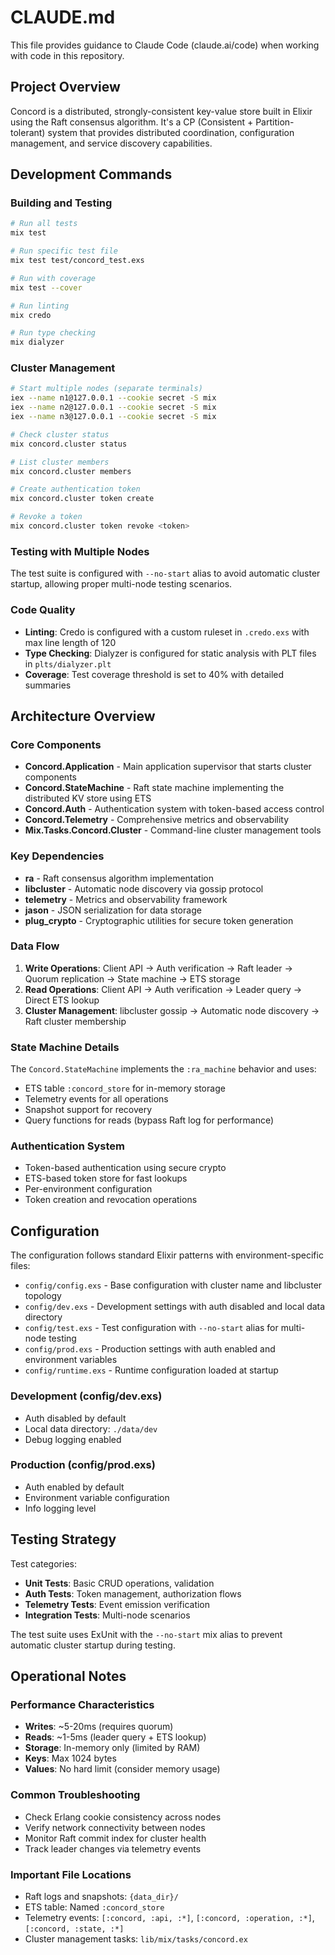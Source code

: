 # CLAUDE.md

This file provides guidance to Claude Code (claude.ai/code) when working with code in this repository.

## Project Overview

Concord is a distributed, strongly-consistent key-value store built in Elixir using the Raft consensus algorithm. It's a CP (Consistent + Partition-tolerant) system that provides distributed coordination, configuration management, and service discovery capabilities.

## Development Commands

### Building and Testing
```bash
# Run all tests
mix test

# Run specific test file
mix test test/concord_test.exs

# Run with coverage
mix test --cover

# Run linting
mix credo

# Run type checking
mix dialyzer
```

### Cluster Management
```bash
# Start multiple nodes (separate terminals)
iex --name n1@127.0.0.1 --cookie secret -S mix
iex --name n2@127.0.0.1 --cookie secret -S mix
iex --name n3@127.0.0.1 --cookie secret -S mix

# Check cluster status
mix concord.cluster status

# List cluster members
mix concord.cluster members

# Create authentication token
mix concord.cluster token create

# Revoke a token
mix concord.cluster token revoke <token>
```

### Testing with Multiple Nodes
The test suite is configured with `--no-start` alias to avoid automatic cluster startup, allowing proper multi-node testing scenarios.

### Code Quality
- **Linting**: Credo is configured with a custom ruleset in `.credo.exs` with max line length of 120
- **Type Checking**: Dialyzer is configured for static analysis with PLT files in `plts/dialyzer.plt`
- **Coverage**: Test coverage threshold is set to 40% with detailed summaries

## Architecture Overview

### Core Components
- **Concord.Application** - Main application supervisor that starts cluster components
- **Concord.StateMachine** - Raft state machine implementing the distributed KV store using ETS
- **Concord.Auth** - Authentication system with token-based access control
- **Concord.Telemetry** - Comprehensive metrics and observability
- **Mix.Tasks.Concord.Cluster** - Command-line cluster management tools

### Key Dependencies
- **ra** - Raft consensus algorithm implementation
- **libcluster** - Automatic node discovery via gossip protocol
- **telemetry** - Metrics and observability framework
- **jason** - JSON serialization for data storage
- **plug_crypto** - Cryptographic utilities for secure token generation

### Data Flow
1. **Write Operations**: Client API → Auth verification → Raft leader → Quorum replication → State machine → ETS storage
2. **Read Operations**: Client API → Auth verification → Leader query → Direct ETS lookup
3. **Cluster Management**: libcluster gossip → Automatic node discovery → Raft cluster membership

### State Machine Details
The `Concord.StateMachine` implements the `:ra_machine` behavior and uses:
- ETS table `:concord_store` for in-memory storage
- Telemetry events for all operations
- Snapshot support for recovery
- Query functions for reads (bypass Raft log for performance)

### Authentication System
- Token-based authentication using secure crypto
- ETS-based token store for fast lookups
- Per-environment configuration
- Token creation and revocation operations

## Configuration

The configuration follows standard Elixir patterns with environment-specific files:
- `config/config.exs` - Base configuration with cluster name and libcluster topology
- `config/dev.exs` - Development settings with auth disabled and local data directory
- `config/test.exs` - Test configuration with `--no-start` alias for multi-node testing
- `config/prod.exs` - Production settings with auth enabled and environment variables
- `config/runtime.exs` - Runtime configuration loaded at startup

### Development (config/dev.exs)
- Auth disabled by default
- Local data directory: `./data/dev`
- Debug logging enabled

### Production (config/prod.exs)
- Auth enabled by default
- Environment variable configuration
- Info logging level

## Testing Strategy

Test categories:
- **Unit Tests**: Basic CRUD operations, validation
- **Auth Tests**: Token management, authorization flows
- **Telemetry Tests**: Event emission verification
- **Integration Tests**: Multi-node scenarios

The test suite uses ExUnit with the `--no-start` mix alias to prevent automatic cluster startup during testing.

## Operational Notes

### Performance Characteristics
- **Writes**: ~5-20ms (requires quorum)
- **Reads**: ~1-5ms (leader query + ETS lookup)
- **Storage**: In-memory only (limited by RAM)
- **Keys**: Max 1024 bytes
- **Values**: No hard limit (consider memory usage)

### Common Troubleshooting
- Check Erlang cookie consistency across nodes
- Verify network connectivity between nodes
- Monitor Raft commit index for cluster health
- Track leader changes via telemetry events

### Important File Locations
- Raft logs and snapshots: `{data_dir}/`
- ETS table: Named `:concord_store`
- Telemetry events: `[:concord, :api, :*]`, `[:concord, :operation, :*]`, `[:concord, :state, :*]`
- Cluster management tasks: `lib/mix/tasks/concord.ex`